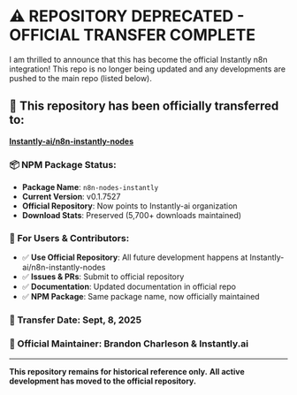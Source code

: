 # ⚠️ REPOSITORY DEPRECATED - OFFICIAL TRANSFER COMPLETE

I am thrilled to announce that this has become the official Instantly n8n integration! This repo is no longer being updated and any developments are pushed to the main repo (listed below).

## 🔄 This repository has been officially transferred to:
**[Instantly-ai/n8n-instantly-nodes](https://github.com/Instantly-ai/n8n-instantly-nodes)**

### 📦 NPM Package Status:
- **Package Name**: `n8n-nodes-instantly` 
- **Current Version**: v0.1.7527
- **Official Repository**: Now points to Instantly-ai organization
- **Download Stats**: Preserved (5,700+ downloads maintained)

### 🚀 For Users & Contributors:
- ✅ **Use Official Repository**: All future development happens at Instantly-ai/n8n-instantly-nodes
- ✅ **Issues & PRs**: Submit to official repository
- ✅ **Documentation**: Updated documentation in official repo
- ✅ **NPM Package**: Same package name, now officially maintained

### 📅 Transfer Date: Sept, 8, 2025
### 🏢 Official Maintainer: Brandon Charleson & Instantly.ai

---
**This repository remains for historical reference only.**
**All active development has moved to the official repository.**
